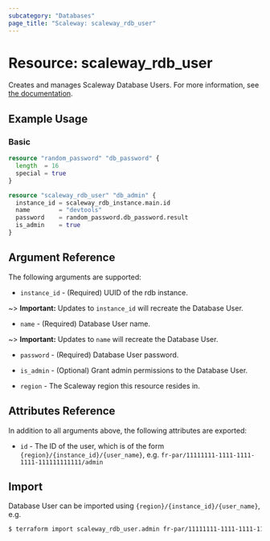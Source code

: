 ```yaml
---
subcategory: "Databases"
page_title: "Scaleway: scaleway_rdb_user"
---
```


# Resource: scaleway_rdb_user

Creates and manages Scaleway Database Users.
For more information, see [the documentation](https://www.scaleway.com/en/developers/api/managed-database-postgre-mysql/).

## Example Usage

### Basic

```terraform
resource "random_password" "db_password" {
  length  = 16
  special = true
}

resource "scaleway_rdb_user" "db_admin" {
  instance_id = scaleway_rdb_instance.main.id
  name        = "devtools"
  password    = random_password.db_password.result
  is_admin    = true
}
```

## Argument Reference

The following arguments are supported:

- `instance_id` - (Required) UUID of the rdb instance.

~> **Important:** Updates to `instance_id` will recreate the Database User.

- `name` - (Required) Database User name.

~> **Important:** Updates to `name` will recreate the Database User.

- `password` - (Required) Database User password.

- `is_admin` - (Optional) Grant admin permissions to the Database User.

- `region` - The Scaleway region this resource resides in.

## Attributes Reference

In addition to all arguments above, the following attributes are exported:

- `id` - The ID of the user, which is of the form `{region}/{instance_id}/{user_name}`, e.g. `fr-par/11111111-1111-1111-1111-111111111111/admin`

## Import

Database User can be imported using `{region}/{instance_id}/{user_name}`, e.g.

```bash
$ terraform import scaleway_rdb_user.admin fr-par/11111111-1111-1111-1111-111111111111/admin
```
